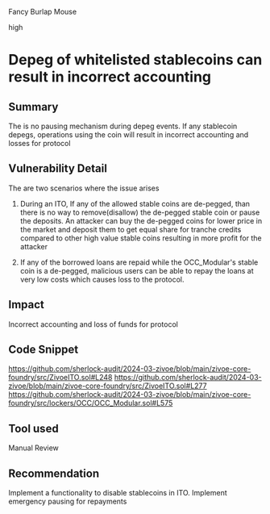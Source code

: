 Fancy Burlap Mouse

high

# Depeg of whitelisted stablecoins can result in incorrect accounting

## Summary
The is no pausing mechanism during depeg events. If any stablecoin depegs, operations using the coin will result in incorrect accounting and losses for protocol

## Vulnerability Detail
The are two scenarios where the issue arises

1. During an ITO, If any of the allowed stable coins are de-pegged, than there is no way to remove(disallow) the de-pegged stable coin or pause the deposits. An attacker can buy the de-pegged coins for lower price in the market and deposit them to get equal share for tranche credits compared to other high value stable coins resulting in more profit for the attacker

2. If any of the borrowed loans are repaid while the OCC_Modular's stable coin is a de-pegged, malicious users can be able to repay the loans at very low costs which causes loss to the protocol.

## Impact
Incorrect accounting and loss of funds for protocol

## Code Snippet
https://github.com/sherlock-audit/2024-03-zivoe/blob/main/zivoe-core-foundry/src/ZivoeITO.sol#L248
https://github.com/sherlock-audit/2024-03-zivoe/blob/main/zivoe-core-foundry/src/ZivoeITO.sol#L277
https://github.com/sherlock-audit/2024-03-zivoe/blob/main/zivoe-core-foundry/src/lockers/OCC/OCC_Modular.sol#L575

## Tool used

Manual Review

## Recommendation
Implement a functionality to disable stablecoins in ITO. 
Implement emergency pausing for repayments